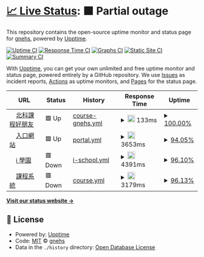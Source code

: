 # [📈 Live Status](https://ntut-uptime.gnehs.net): <!--live status--> **🟧 Partial outage**

This repository contains the open-source uptime monitor and status page for [gnehs](https://gnehs.net/), powered by [Upptime](https://github.com/upptime/upptime).

[![Uptime CI](https://github.com/gnehs/ntut-uptime/workflows/Uptime%20CI/badge.svg)](https://github.com/gnehs/ntut-uptime/actions?query=workflow%3A%22Uptime+CI%22)
[![Response Time CI](https://github.com/gnehs/ntut-uptime/workflows/Response%20Time%20CI/badge.svg)](https://github.com/gnehs/ntut-uptime/actions?query=workflow%3A%22Response+Time+CI%22)
[![Graphs CI](https://github.com/gnehs/ntut-uptime/workflows/Graphs%20CI/badge.svg)](https://github.com/gnehs/ntut-uptime/actions?query=workflow%3A%22Graphs+CI%22)
[![Static Site CI](https://github.com/gnehs/ntut-uptime/workflows/Static%20Site%20CI/badge.svg)](https://github.com/gnehs/ntut-uptime/actions?query=workflow%3A%22Static+Site+CI%22)
[![Summary CI](https://github.com/gnehs/ntut-uptime/workflows/Summary%20CI/badge.svg)](https://github.com/gnehs/ntut-uptime/actions?query=workflow%3A%22Summary+CI%22)

With [Upptime](https://upptime.js.org), you can get your own unlimited and free uptime monitor and status page, powered entirely by a GitHub repository. We use [Issues](https://github.com/gnehs/ntut-uptime/issues) as incident reports, [Actions](https://github.com/gnehs/ntut-uptime/actions) as uptime monitors, and [Pages](https://ntut-uptime.gnehs.net) for the status page.

<!--start: status pages-->
<!-- This summary is generated by Upptime (https://github.com/upptime/upptime) -->
<!-- Do not edit this manually, your changes will be overwritten -->
<!-- prettier-ignore -->
| URL | Status | History | Response Time | Uptime |
| --- | ------ | ------- | ------------- | ------ |
| <img alt="" src="https://ntut-course.gnehs.net/icon.png" height="13"> [北科課程好朋友](https://ntut-course.gnehs.net/) | 🟩 Up | [course-gnehs.yml](https://github.com/gnehs/ntut-uptime/commits/HEAD/history/course-gnehs.yml) | <details><summary><img alt="Response time graph" src="./graphs/course-gnehs/response-time-week.png" height="20"> 133ms</summary><br><a href="https://ntut-uptime.gnehs.net/history/course-gnehs"><img alt="Response time 218" src="https://img.shields.io/endpoint?url=https%3A%2F%2Fraw.githubusercontent.com%2Fgnehs%2Fntut-uptime%2FHEAD%2Fapi%2Fcourse-gnehs%2Fresponse-time.json"></a><br><a href="https://ntut-uptime.gnehs.net/history/course-gnehs"><img alt="24-hour response time 81" src="https://img.shields.io/endpoint?url=https%3A%2F%2Fraw.githubusercontent.com%2Fgnehs%2Fntut-uptime%2FHEAD%2Fapi%2Fcourse-gnehs%2Fresponse-time-day.json"></a><br><a href="https://ntut-uptime.gnehs.net/history/course-gnehs"><img alt="7-day response time 133" src="https://img.shields.io/endpoint?url=https%3A%2F%2Fraw.githubusercontent.com%2Fgnehs%2Fntut-uptime%2FHEAD%2Fapi%2Fcourse-gnehs%2Fresponse-time-week.json"></a><br><a href="https://ntut-uptime.gnehs.net/history/course-gnehs"><img alt="30-day response time 160" src="https://img.shields.io/endpoint?url=https%3A%2F%2Fraw.githubusercontent.com%2Fgnehs%2Fntut-uptime%2FHEAD%2Fapi%2Fcourse-gnehs%2Fresponse-time-month.json"></a><br><a href="https://ntut-uptime.gnehs.net/history/course-gnehs"><img alt="1-year response time 218" src="https://img.shields.io/endpoint?url=https%3A%2F%2Fraw.githubusercontent.com%2Fgnehs%2Fntut-uptime%2FHEAD%2Fapi%2Fcourse-gnehs%2Fresponse-time-year.json"></a></details> | <details><summary><a href="https://ntut-uptime.gnehs.net/history/course-gnehs">100.00%</a></summary><a href="https://ntut-uptime.gnehs.net/history/course-gnehs"><img alt="All-time uptime 100.00%" src="https://img.shields.io/endpoint?url=https%3A%2F%2Fraw.githubusercontent.com%2Fgnehs%2Fntut-uptime%2FHEAD%2Fapi%2Fcourse-gnehs%2Fuptime.json"></a><br><a href="https://ntut-uptime.gnehs.net/history/course-gnehs"><img alt="24-hour uptime 100.00%" src="https://img.shields.io/endpoint?url=https%3A%2F%2Fraw.githubusercontent.com%2Fgnehs%2Fntut-uptime%2FHEAD%2Fapi%2Fcourse-gnehs%2Fuptime-day.json"></a><br><a href="https://ntut-uptime.gnehs.net/history/course-gnehs"><img alt="7-day uptime 100.00%" src="https://img.shields.io/endpoint?url=https%3A%2F%2Fraw.githubusercontent.com%2Fgnehs%2Fntut-uptime%2FHEAD%2Fapi%2Fcourse-gnehs%2Fuptime-week.json"></a><br><a href="https://ntut-uptime.gnehs.net/history/course-gnehs"><img alt="30-day uptime 100.00%" src="https://img.shields.io/endpoint?url=https%3A%2F%2Fraw.githubusercontent.com%2Fgnehs%2Fntut-uptime%2FHEAD%2Fapi%2Fcourse-gnehs%2Fuptime-month.json"></a><br><a href="https://ntut-uptime.gnehs.net/history/course-gnehs"><img alt="1-year uptime 100.00%" src="https://img.shields.io/endpoint?url=https%3A%2F%2Fraw.githubusercontent.com%2Fgnehs%2Fntut-uptime%2FHEAD%2Fapi%2Fcourse-gnehs%2Fuptime-year.json"></a></details>
| <img alt="" src="https://icons.duckduckgo.com/ip3/nportal.ntut.edu.tw.ico" height="13"> [入口網站](https://nportal.ntut.edu.tw/index.do) | 🟩 Up | [portal.yml](https://github.com/gnehs/ntut-uptime/commits/HEAD/history/portal.yml) | <details><summary><img alt="Response time graph" src="./graphs/portal/response-time-week.png" height="20"> 3653ms</summary><br><a href="https://ntut-uptime.gnehs.net/history/portal"><img alt="Response time 2181" src="https://img.shields.io/endpoint?url=https%3A%2F%2Fraw.githubusercontent.com%2Fgnehs%2Fntut-uptime%2FHEAD%2Fapi%2Fportal%2Fresponse-time.json"></a><br><a href="https://ntut-uptime.gnehs.net/history/portal"><img alt="24-hour response time 2399" src="https://img.shields.io/endpoint?url=https%3A%2F%2Fraw.githubusercontent.com%2Fgnehs%2Fntut-uptime%2FHEAD%2Fapi%2Fportal%2Fresponse-time-day.json"></a><br><a href="https://ntut-uptime.gnehs.net/history/portal"><img alt="7-day response time 3653" src="https://img.shields.io/endpoint?url=https%3A%2F%2Fraw.githubusercontent.com%2Fgnehs%2Fntut-uptime%2FHEAD%2Fapi%2Fportal%2Fresponse-time-week.json"></a><br><a href="https://ntut-uptime.gnehs.net/history/portal"><img alt="30-day response time 2354" src="https://img.shields.io/endpoint?url=https%3A%2F%2Fraw.githubusercontent.com%2Fgnehs%2Fntut-uptime%2FHEAD%2Fapi%2Fportal%2Fresponse-time-month.json"></a><br><a href="https://ntut-uptime.gnehs.net/history/portal"><img alt="1-year response time 2181" src="https://img.shields.io/endpoint?url=https%3A%2F%2Fraw.githubusercontent.com%2Fgnehs%2Fntut-uptime%2FHEAD%2Fapi%2Fportal%2Fresponse-time-year.json"></a></details> | <details><summary><a href="https://ntut-uptime.gnehs.net/history/portal">94.05%</a></summary><a href="https://ntut-uptime.gnehs.net/history/portal"><img alt="All-time uptime 98.23%" src="https://img.shields.io/endpoint?url=https%3A%2F%2Fraw.githubusercontent.com%2Fgnehs%2Fntut-uptime%2FHEAD%2Fapi%2Fportal%2Fuptime.json"></a><br><a href="https://ntut-uptime.gnehs.net/history/portal"><img alt="24-hour uptime 97.91%" src="https://img.shields.io/endpoint?url=https%3A%2F%2Fraw.githubusercontent.com%2Fgnehs%2Fntut-uptime%2FHEAD%2Fapi%2Fportal%2Fuptime-day.json"></a><br><a href="https://ntut-uptime.gnehs.net/history/portal"><img alt="7-day uptime 94.05%" src="https://img.shields.io/endpoint?url=https%3A%2F%2Fraw.githubusercontent.com%2Fgnehs%2Fntut-uptime%2FHEAD%2Fapi%2Fportal%2Fuptime-week.json"></a><br><a href="https://ntut-uptime.gnehs.net/history/portal"><img alt="30-day uptime 98.63%" src="https://img.shields.io/endpoint?url=https%3A%2F%2Fraw.githubusercontent.com%2Fgnehs%2Fntut-uptime%2FHEAD%2Fapi%2Fportal%2Fuptime-month.json"></a><br><a href="https://ntut-uptime.gnehs.net/history/portal"><img alt="1-year uptime 98.23%" src="https://img.shields.io/endpoint?url=https%3A%2F%2Fraw.githubusercontent.com%2Fgnehs%2Fntut-uptime%2FHEAD%2Fapi%2Fportal%2Fuptime-year.json"></a></details>
| <img alt="" src="https://icons.duckduckgo.com/ip3/istudy.ntut.edu.tw.ico" height="13"> [i 學園](https://istudy.ntut.edu.tw/mooc/index.php) | 🟥 Down | [i-school.yml](https://github.com/gnehs/ntut-uptime/commits/HEAD/history/i-school.yml) | <details><summary><img alt="Response time graph" src="./graphs/i-school/response-time-week.png" height="20"> 4391ms</summary><br><a href="https://ntut-uptime.gnehs.net/history/i-school"><img alt="Response time 2948" src="https://img.shields.io/endpoint?url=https%3A%2F%2Fraw.githubusercontent.com%2Fgnehs%2Fntut-uptime%2FHEAD%2Fapi%2Fi-school%2Fresponse-time.json"></a><br><a href="https://ntut-uptime.gnehs.net/history/i-school"><img alt="24-hour response time 2062" src="https://img.shields.io/endpoint?url=https%3A%2F%2Fraw.githubusercontent.com%2Fgnehs%2Fntut-uptime%2FHEAD%2Fapi%2Fi-school%2Fresponse-time-day.json"></a><br><a href="https://ntut-uptime.gnehs.net/history/i-school"><img alt="7-day response time 4391" src="https://img.shields.io/endpoint?url=https%3A%2F%2Fraw.githubusercontent.com%2Fgnehs%2Fntut-uptime%2FHEAD%2Fapi%2Fi-school%2Fresponse-time-week.json"></a><br><a href="https://ntut-uptime.gnehs.net/history/i-school"><img alt="30-day response time 3406" src="https://img.shields.io/endpoint?url=https%3A%2F%2Fraw.githubusercontent.com%2Fgnehs%2Fntut-uptime%2FHEAD%2Fapi%2Fi-school%2Fresponse-time-month.json"></a><br><a href="https://ntut-uptime.gnehs.net/history/i-school"><img alt="1-year response time 2948" src="https://img.shields.io/endpoint?url=https%3A%2F%2Fraw.githubusercontent.com%2Fgnehs%2Fntut-uptime%2FHEAD%2Fapi%2Fi-school%2Fresponse-time-year.json"></a></details> | <details><summary><a href="https://ntut-uptime.gnehs.net/history/i-school">96.10%</a></summary><a href="https://ntut-uptime.gnehs.net/history/i-school"><img alt="All-time uptime 98.43%" src="https://img.shields.io/endpoint?url=https%3A%2F%2Fraw.githubusercontent.com%2Fgnehs%2Fntut-uptime%2FHEAD%2Fapi%2Fi-school%2Fuptime.json"></a><br><a href="https://ntut-uptime.gnehs.net/history/i-school"><img alt="24-hour uptime 99.95%" src="https://img.shields.io/endpoint?url=https%3A%2F%2Fraw.githubusercontent.com%2Fgnehs%2Fntut-uptime%2FHEAD%2Fapi%2Fi-school%2Fuptime-day.json"></a><br><a href="https://ntut-uptime.gnehs.net/history/i-school"><img alt="7-day uptime 96.10%" src="https://img.shields.io/endpoint?url=https%3A%2F%2Fraw.githubusercontent.com%2Fgnehs%2Fntut-uptime%2FHEAD%2Fapi%2Fi-school%2Fuptime-week.json"></a><br><a href="https://ntut-uptime.gnehs.net/history/i-school"><img alt="30-day uptime 99.02%" src="https://img.shields.io/endpoint?url=https%3A%2F%2Fraw.githubusercontent.com%2Fgnehs%2Fntut-uptime%2FHEAD%2Fapi%2Fi-school%2Fuptime-month.json"></a><br><a href="https://ntut-uptime.gnehs.net/history/i-school"><img alt="1-year uptime 98.43%" src="https://img.shields.io/endpoint?url=https%3A%2F%2Fraw.githubusercontent.com%2Fgnehs%2Fntut-uptime%2FHEAD%2Fapi%2Fi-school%2Fuptime-year.json"></a></details>
| <img alt="" src="https://icons.duckduckgo.com/ip3/aps.ntut.edu.tw.ico" height="13"> [課程系統](https://aps.ntut.edu.tw/course/tw/course.jsp) | 🟥 Down | [course.yml](https://github.com/gnehs/ntut-uptime/commits/HEAD/history/course.yml) | <details><summary><img alt="Response time graph" src="./graphs/course/response-time-week.png" height="20"> 3179ms</summary><br><a href="https://ntut-uptime.gnehs.net/history/course"><img alt="Response time 1825" src="https://img.shields.io/endpoint?url=https%3A%2F%2Fraw.githubusercontent.com%2Fgnehs%2Fntut-uptime%2FHEAD%2Fapi%2Fcourse%2Fresponse-time.json"></a><br><a href="https://ntut-uptime.gnehs.net/history/course"><img alt="24-hour response time 1213" src="https://img.shields.io/endpoint?url=https%3A%2F%2Fraw.githubusercontent.com%2Fgnehs%2Fntut-uptime%2FHEAD%2Fapi%2Fcourse%2Fresponse-time-day.json"></a><br><a href="https://ntut-uptime.gnehs.net/history/course"><img alt="7-day response time 3179" src="https://img.shields.io/endpoint?url=https%3A%2F%2Fraw.githubusercontent.com%2Fgnehs%2Fntut-uptime%2FHEAD%2Fapi%2Fcourse%2Fresponse-time-week.json"></a><br><a href="https://ntut-uptime.gnehs.net/history/course"><img alt="30-day response time 2206" src="https://img.shields.io/endpoint?url=https%3A%2F%2Fraw.githubusercontent.com%2Fgnehs%2Fntut-uptime%2FHEAD%2Fapi%2Fcourse%2Fresponse-time-month.json"></a><br><a href="https://ntut-uptime.gnehs.net/history/course"><img alt="1-year response time 1825" src="https://img.shields.io/endpoint?url=https%3A%2F%2Fraw.githubusercontent.com%2Fgnehs%2Fntut-uptime%2FHEAD%2Fapi%2Fcourse%2Fresponse-time-year.json"></a></details> | <details><summary><a href="https://ntut-uptime.gnehs.net/history/course">96.13%</a></summary><a href="https://ntut-uptime.gnehs.net/history/course"><img alt="All-time uptime 99.13%" src="https://img.shields.io/endpoint?url=https%3A%2F%2Fraw.githubusercontent.com%2Fgnehs%2Fntut-uptime%2FHEAD%2Fapi%2Fcourse%2Fuptime.json"></a><br><a href="https://ntut-uptime.gnehs.net/history/course"><img alt="24-hour uptime 99.98%" src="https://img.shields.io/endpoint?url=https%3A%2F%2Fraw.githubusercontent.com%2Fgnehs%2Fntut-uptime%2FHEAD%2Fapi%2Fcourse%2Fuptime-day.json"></a><br><a href="https://ntut-uptime.gnehs.net/history/course"><img alt="7-day uptime 96.13%" src="https://img.shields.io/endpoint?url=https%3A%2F%2Fraw.githubusercontent.com%2Fgnehs%2Fntut-uptime%2FHEAD%2Fapi%2Fcourse%2Fuptime-week.json"></a><br><a href="https://ntut-uptime.gnehs.net/history/course"><img alt="30-day uptime 99.11%" src="https://img.shields.io/endpoint?url=https%3A%2F%2Fraw.githubusercontent.com%2Fgnehs%2Fntut-uptime%2FHEAD%2Fapi%2Fcourse%2Fuptime-month.json"></a><br><a href="https://ntut-uptime.gnehs.net/history/course"><img alt="1-year uptime 99.13%" src="https://img.shields.io/endpoint?url=https%3A%2F%2Fraw.githubusercontent.com%2Fgnehs%2Fntut-uptime%2FHEAD%2Fapi%2Fcourse%2Fuptime-year.json"></a></details>

<!--end: status pages-->

[**Visit our status website →**](https://ntut-uptime.gnehs.net)

## 📄 License

- Powered by: [Upptime](https://github.com/upptime/upptime)
- Code: [MIT](./LICENSE) © [gnehs](https://gnehs.net/)
- Data in the `./history` directory: [Open Database License](https://opendatacommons.org/licenses/odbl/1-0/)
